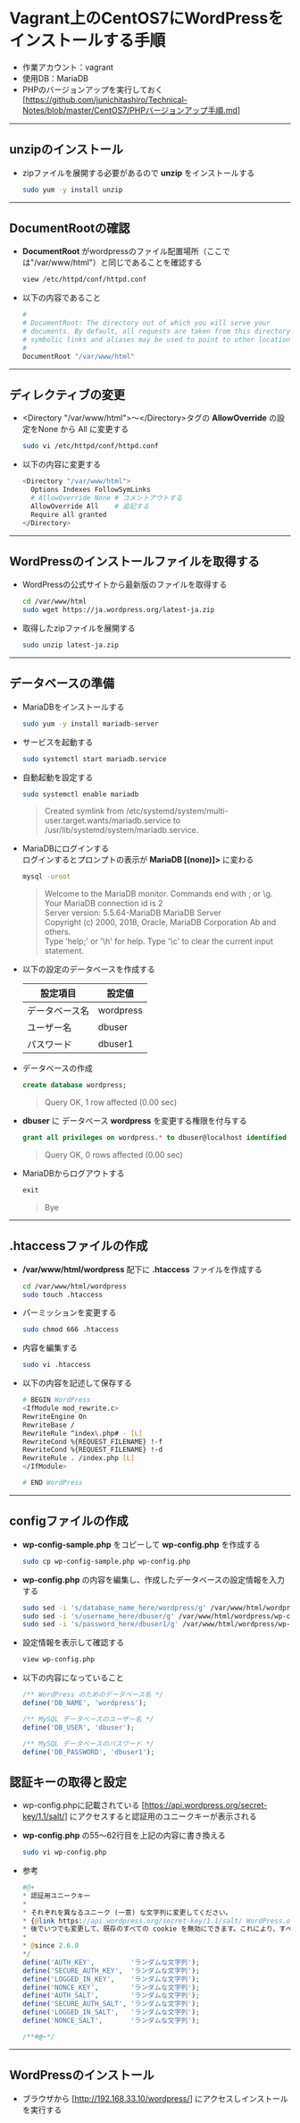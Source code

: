 # Vagrant上のCentOS7にWordPressをインストールする手順

* 作業アカウント：vagrant
* 使用DB：MariaDB
* PHPのバージョンアップを実行しておく  
  [<https://github.com/junichitashiro/Technical-Notes/blob/master/CentOS7/PHPバージョンアップ手順.md>]

***

## unzipのインストール

* zipファイルを展開する必要があるので __unzip__ をインストールする

  ```bash
  sudo yum -y install unzip
  ```

***

## DocumentRootの確認

* __DocumentRoot__ がwordpressのファイル配置場所（ここでは"/var/www/html"）と同じであることを確認する

  ```bash
  view /etc/httpd/conf/httpd.conf
  ```

* 以下の内容であること

  ```bash
  #
  # DocumentRoot: The directory out of which you will serve your
  # documents. By default, all requests are taken from this directory, but
  # symbolic links and aliases may be used to point to other locations.
  #
  DocumentRoot "/var/www/html"
  ```

***

## ディレクティブの変更

* \<Directory "/var/www/html">～\</Directory>タグの __AllowOverride__ の設定をNone から All に変更する

  ```bash
  sudo vi /etc/httpd/conf/httpd.conf
  ```

* 以下の内容に変更する

  ```bash
  <Directory "/var/www/html">
    Options Indexes FollowSymLinks
    # AllowOverride None # コメントアウトする
    AllowOverride All    # 追記する
    Require all granted
  </Directory>
  ```

***

## WordPressのインストールファイルを取得する

* WordPressの公式サイトから最新版のファイルを取得する

  ```bash
  cd /var/www/html
  sudo wget https://ja.wordpress.org/latest-ja.zip
  ```

* 取得したzipファイルを展開する

  ```bash
  sudo unzip latest-ja.zip
  ```

***

## データベースの準備

* MariaDBをインストールする

  ```bash
  sudo yum -y install mariadb-server
  ```

* サービスを起動する

  ```bash
  sudo systemctl start mariadb.service
  ```

* 自動起動を設定する

  ```bash
  sudo systemctl enable mariadb
  ```

  > Created symlink from /etc/systemd/system/multi-user.target.wants/mariadb.service to /usr/lib/systemd/system/mariadb.service.

* MariaDBにログインする  
  ログインするとプロンプトの表示が __MariaDB [(none)]>__ に変わる

  ```bash
  mysql -uroot
  ```

  > Welcome to the MariaDB monitor.  Commands end with ; or \g.  
  Your MariaDB connection id is 2  
  Server version: 5.5.64-MariaDB MariaDB Server  
  Copyright (c) 2000, 2018, Oracle, MariaDB Corporation Ab and others.  
  Type 'help;' or '\h' for help. Type '\c' to clear the current input statement.

* 以下の設定のデータベースを作成する

  |設定項目|設定値|
  |--|--|
  |データベース名|wordpress|
  |ユーザー名|dbuser|
  |パスワード|dbuser1|

* データベースの作成

  ```sql
  create database wordpress;
  ```

  > Query OK, 1 row affected (0.00 sec)

* __dbuser__ に データベース __wordpress__ を変更する権限を付与する

  ```sql
  grant all privileges on wordpress.* to dbuser@localhost identified by 'dbuser1';
  ```

  > Query OK, 0 rows affected (0.00 sec)

* MariaDBからログアウトする

  ```sql
  exit
  ```

  > Bye

***

## .htaccessファイルの作成

* __/var/www/html/wordpress__ 配下に __.htaccess__ ファイルを作成する

  ```bash
  cd /var/www/html/wordpress
  sudo touch .htaccess
  ```

* パーミッションを変更する

  ```bash
  sudo chmod 666 .htaccess
  ```

* 内容を編集する

  ```bash
  sudo vi .htaccess
  ```

* 以下の内容を記述して保存する

  ```bash
  # BEGIN WordPress
  <IfModule mod_rewrite.c>
  RewriteEngine On
  RewriteBase /
  RewriteRule ^index\.php# - [L]
  RewriteCond %{REQUEST_FILENAME} !-f
  RewriteCond %{REQUEST_FILENAME} !-d
  RewriteRule . /index.php [L]
  </IfModule>

  # END WordPress
  ```

***

## configファイルの作成

* __wp-config-sample.php__ をコピーして __wp-config.php__ を作成する

  ```bash
  sudo cp wp-config-sample.php wp-config.php
  ```

* __wp-config.php__ の内容を編集し、作成したデータベースの設定情報を入力する

  ```bash
  sudo sed -i 's/database_name_here/wordpress/g' /var/www/html/wordpress/wp-config.php
  sudo sed -i 's/username_here/dbuser/g' /var/www/html/wordpress/wp-config.php
  sudo sed -i 's/password_here/dbuser1/g' /var/www/html/wordpress/wp-config.php
  ```

* 設定情報を表示して確認する

  ```bash
  view wp-config.php
  ```

* 以下の内容になっていること

  ```php
  /** WordPress のためのデータベース名 */
  define('DB_NAME', 'wordpress');

  /** MySQL データベースのユーザー名 */
  define('DB_USER', 'dbuser');

  /** MySQL データベースのパスワード */
  define('DB_PASSWORD', 'dbuser1');
  ```

## 認証キーの取得と設定

* wp-config.phpに記載されている [<https://api.wordpress.org/secret-key/1.1/salt/>] にアクセスすると認証用のユニークキーが表示される

* __wp-config.php__ の55～62行目を上記の内容に書き換える

  ```bash
  sudo vi wp-config.php
  ```

* 参考

  ```php
  #@+
  * 認証用ユニークキー
  *
  * それぞれを異なるユニーク (一意) な文字列に変更してください。
  * {@link https://api.wordpress.org/secret-key/1.1/salt/ WordPress.org の秘密鍵サービス} で自動生成することもできます。
  * 後でいつでも変更して、既存のすべての cookie を無効にできます。これにより、すべてのユーザーを強制的に再ログインさせることになります。
  *
  * @since 2.6.0
  */
  define('AUTH_KEY',         'ランダムな文字列');
  define('SECURE_AUTH_KEY',  'ランダムな文字列');
  define('LOGGED_IN_KEY',    'ランダムな文字列');
  define('NONCE_KEY',        'ランダムな文字列');
  define('AUTH_SALT',        'ランダムな文字列');
  define('SECURE_AUTH_SALT', 'ランダムな文字列');
  define('LOGGED_IN_SALT',   'ランダムな文字列');
  define('NONCE_SALT',       'ランダムな文字列');

  /**#@-*/
  ```

***

## WordPressのインストール

* ブラウザから [<http://192.168.33.10/wordpress/>] にアクセスしインストールを実行する
